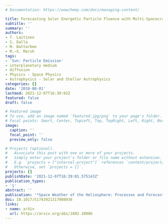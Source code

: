 ```yaml
---
# Documentation: https://wowchemy.com/docs/managing-content/

title: Forecasting Solar Energetic Particle Fluence with Multi-Spacecraft Observations
subtitle: ''
summary: ''
authors:
- T. Laitinen
- S. Dalla
- M. Battarbee
- M.~S. Marsh
tags:
- 'Sun: Particle Emission'
- interplanetary medium
- diffusion
- Physics - Space Physics
- Astrophysics - Solar and Stellar Astrophysics
categories: []
date: '2018-08-01'
lastmod: 2021-12-07T16:39:02Z
featured: false
draft: false

# Featured image
# To use, add an image named `featured.jpg/png` to your page's folder.
# Focal points: Smart, Center, TopLeft, Top, TopRight, Left, Right, BottomLeft, Bottom, BottomRight.
image:
  caption: ''
  focal_point: ''
  preview_only: false

# Projects (optional).
#   Associate this post with one or more of your projects.
#   Simply enter your project's folder or file name without extension.
#   E.g. `projects = ["internal-project"]` references `content/project/deep-learning/index.md`.
#   Otherwise, set `projects = []`.
projects: []
publishDate: '2021-12-07T16:39:01.575143Z'
publication_types:
- '1'
abstract: ''
publication: '*Space Weather of the Heliosphere: Processes and Forecasts*'
doi: 10.1017/S1743921317008936
links:
- name: arXiv
  url: https://arxiv.org/abs/1802.10086
---
```

